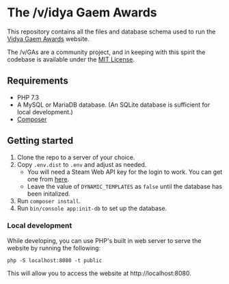 # The /v/idya Gaem Awards

This repository contains all the files and database schema used to run the [Vidya Gaem Awards](https://vidyagaemawards.com) website.

The /v/GAs are a community project, and in keeping with this spirit the codebase is available
under the [MIT License](https://opensource.org/licenses/MIT).

## Requirements

 * PHP 7.3
 * A MySQL or MariaDB database. (An SQLite database is sufficient for local development.) 
 * [Composer](https://getcomposer.org/)

## Getting started

 1. Clone the repo to a server of your choice.
 2. Copy `.env.dist` to `.env` and adjust as needed.
    * You will need a Steam Web API key for the login to work. You can get one from [here](https://steamcommunity.com/dev/apikey).
    * Leave the value of `DYNAMIC_TEMPLATES` as `false` until the database has been initalized.
 3. Run `composer install`.
 4. Run `bin/console app:init-db` to set up the database.

### Local development

While developing, you can use PHP's built in web server to serve the website by running the following:

`php -S localhost:8080 -t public`

This will allow you to access the website at http://localhost:8080.
